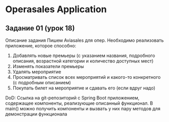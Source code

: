 # Operasales Application

## Задание 01 (урок 18)
Описание задания
Пишем Aviasales для опер.
Необходимо реализовать приложение, которое способно:
1) Добавлять новые премьеры (с указанием названия, подробного описания, возрастной категории и количество доступных мест)
2) Изменять показатели премьеры
3) Удалять мероприятие
4) Просматривать список всех мероприятий и какого-то конкретного (с подробным описанием)
5) Покупать билет на мероприятие и сдавать его (если вдруг надо)

DoD: Ссылка на git-репозиторий с Spring Boot приложением, содержащее компоненты, реализующие описанный функционал. 
В main() можно получить компоненты и вызвать у них пару методов для демонстрации функционала